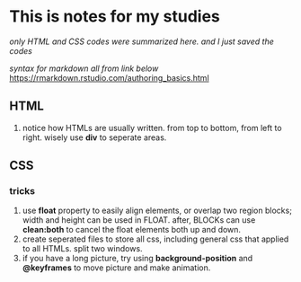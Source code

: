 # This is notes for my studies

*only HTML and CSS codes were summarized here.*
*and I just saved the codes*

*syntax for markdown all from link below*
https://rmarkdown.rstudio.com/authoring_basics.html

## HTML
1. notice how HTMLs are usually written. from top to bottom, from left to right. wisely use **div** to seperate areas. 

## CSS
### tricks
1. use **float** property to easily align elements, or overlap two region blocks; width and height can be used in FLOAT. after, BLOCKs can use **clean:both** to cancel the float elements both up and down.
2. create seperated files to store all css, including general css that applied to all HTMLs. split two windows.
3. if you have a long picture, try using **background-position** and **@keyframes** to move picture and make animation.
